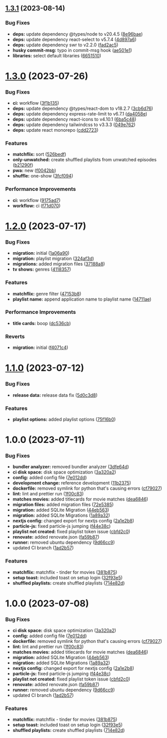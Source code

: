 ## [1.3.1](https://github.com/DouwJacobs/plex-shuffler/compare/v1.3.0...v1.3.1) (2023-08-14)


### Bug Fixes

* **deps:** update dependency @types/node to v20.4.5 ([8e96bae](https://github.com/DouwJacobs/plex-shuffler/commit/8e96bae63f3a690b5539e11e721c0843850b7da7))
* **deps:** update dependency react-select to v5.7.4 ([4d897a6](https://github.com/DouwJacobs/plex-shuffler/commit/4d897a695e0248a14d6c2a003309ea40010d275f))
* **deps:** update dependency swr to v2.2.0 ([fad2ac5](https://github.com/DouwJacobs/plex-shuffler/commit/fad2ac539142d002eefd5fe7e25ec11ff5961b2a))
* **husky commit-msg:** typo in commit-msg hook ([ae501e1](https://github.com/DouwJacobs/plex-shuffler/commit/ae501e10304cecc8ae8ba80c7e43dbe94533a792))
* **libraries:** select default libraries ([6651510](https://github.com/DouwJacobs/plex-shuffler/commit/6651510968fbe53ae47a283deb3adf18dbc7403a))

# [1.3.0](https://github.com/DouwJacobs/plex-shuffler/compare/v1.2.0...v1.3.0) (2023-07-26)


### Bug Fixes

* **ci:** workflow ([3f1b135](https://github.com/DouwJacobs/plex-shuffler/commit/3f1b135ddcfe0a98ceba3655775233420a2ad1b0))
* **deps:** update dependency @types/react-dom to v18.2.7 ([3cb6d76](https://github.com/DouwJacobs/plex-shuffler/commit/3cb6d76a5742264a4b4904aeb7a41036d2464939))
* **deps:** update dependency express-rate-limit to v6.7.1 ([da4058e](https://github.com/DouwJacobs/plex-shuffler/commit/da4058ed42e80133d04988a61e25f2d3bab7c3e8))
* **deps:** update dependency react-icons to v4.10.1 ([6ba5c48](https://github.com/DouwJacobs/plex-shuffler/commit/6ba5c48ddfea86326e9bd1acd4963bec353be479))
* **deps:** update dependency tailwindcss to v3.3.3 ([049e762](https://github.com/DouwJacobs/plex-shuffler/commit/049e7621ba946316b9e47eecf1b82128825b76f9))
* **deps:** update react monorepo ([cdd2723](https://github.com/DouwJacobs/plex-shuffler/commit/cdd2723a9b240b7605a62e9480c5b71ccfc0b931))


### Features

* **matchflix:** sort ([526bedf](https://github.com/DouwJacobs/plex-shuffler/commit/526bedf1d051c8c0e246a7b1f6cab0e9b148242c))
* **only-unwatched:** create shuffled playlists from unwatched episodes ([b21290f](https://github.com/DouwJacobs/plex-shuffler/commit/b21290fd317d0dc3b857a84f0ef85bd26eae71a2))
* **pwa:** new ([f0042bb](https://github.com/DouwJacobs/plex-shuffler/commit/f0042bb1c3b06762932e7ed442d47693c44ab9be))
* **shuffle:** one-show ([3fcf094](https://github.com/DouwJacobs/plex-shuffler/commit/3fcf0941fdcceef022455cd67eb8aa8856169b0a))


### Performance Improvements

* **ci:** workflow ([9175ad7](https://github.com/DouwJacobs/plex-shuffler/commit/9175ad7e0ebc2662eb56ead8c53b0ab21b324d33))
* **workflow:** ci ([f71d070](https://github.com/DouwJacobs/plex-shuffler/commit/f71d070d7341f22d8a93a9e23ea415cd059feb7c))

# [1.2.0](https://github.com/DouwJacobs/plex-shuffler/compare/v1.1.0...v1.2.0) (2023-07-17)


### Bug Fixes

* **migration:** initial ([1a06a90](https://github.com/DouwJacobs/plex-shuffler/commit/1a06a9063c36ed9dbf7eef2e851d760f462fd1d0))
* **migration:** playlist migration ([324af3d](https://github.com/DouwJacobs/plex-shuffler/commit/324af3d01f6726f13019cde7f51f6974b41e84d0))
* **migrations:** added migration files ([37188a8](https://github.com/DouwJacobs/plex-shuffler/commit/37188a8601ec864043b5cdc0561f9b629938d099))
* **tv shows:** genres ([4118357](https://github.com/DouwJacobs/plex-shuffler/commit/4118357a8cac35e426d9a8865f7d5453d57ed2ba))


### Features

* **matchflix:** genre filter ([47153b8](https://github.com/DouwJacobs/plex-shuffler/commit/47153b8e093ee59cf338ca9b71075ba394d83fb9))
* **playlist name:** append application name to playlist name ([14711ae](https://github.com/DouwJacobs/plex-shuffler/commit/14711ae528620974700887873992ccbcc009f4a5))


### Performance Improvements

* **title cards:** boop ([dc536cb](https://github.com/DouwJacobs/plex-shuffler/commit/dc536cbac17c77715acab96781e96617efbe47fc))


### Reverts

* **migration:** initial ([f4071c4](https://github.com/DouwJacobs/plex-shuffler/commit/f4071c40a6effe99edb19c148d115cf04b771c06))

# [1.1.0](https://github.com/DouwJacobs/plex-shuffler/compare/v1.0.0...v1.1.0) (2023-07-12)


### Bug Fixes

* **release data:** release data fix ([5d0c3d8](https://github.com/DouwJacobs/plex-shuffler/commit/5d0c3d8a7f998cb5f91489c1f01aaf81c72d5dba))


### Features

* **playlist options:** added playlist options ([75f16b0](https://github.com/DouwJacobs/plex-shuffler/commit/75f16b0612eb3ed5dd8faa007ced45d197f0d46f))

# 1.0.0 (2023-07-11)


### Bug Fixes

* **bundler analyzer:** removed bundler analyzer ([3dfe64d](https://github.com/DouwJacobs/plex-shuffler/commit/3dfe64d35fe490b1b3c9ebf391a7f650ca27c0c4))
* **ci disk space:** disk space optimization ([3a320a2](https://github.com/DouwJacobs/plex-shuffler/commit/3a320a202671eb468b39f550d0e2d656d1124029))
* **config:** added config file ([7e012dd](https://github.com/DouwJacobs/plex-shuffler/commit/7e012ddb240b0301586dc03513b645078c8457e0))
* **development change:** reference development ([11b2375](https://github.com/DouwJacobs/plex-shuffler/commit/11b2375d6d5ab37838ba3479171920a576604a19))
* **dockerfile:** removed symlink for python that's causing errors ([cf79027](https://github.com/DouwJacobs/plex-shuffler/commit/cf790274a4737e43c461ad0bffd8ae6d3226ace9))
* **lint:** lint and prettier run ([1f00c83](https://github.com/DouwJacobs/plex-shuffler/commit/1f00c83c618519ec14f1556957cd39bc3e7d9784))
* **matches movies:** added titlecards for movie matches ([dea6846](https://github.com/DouwJacobs/plex-shuffler/commit/dea68466a92c1adee7d87afcc5650acf3c0c64cf))
* **migration files:** added migration files ([72e5385](https://github.com/DouwJacobs/plex-shuffler/commit/72e5385c5eaaeaaae82329681ce8e3b86b6e66bc))
* **migration:** added SQLite Migration ([44eb563](https://github.com/DouwJacobs/plex-shuffler/commit/44eb563d76c0986564c8e77cc5be3abd83c7d469))
* **migration:** added SQLite Migrations ([1a89a32](https://github.com/DouwJacobs/plex-shuffler/commit/1a89a3246502d329391c9a1909532957a8db3fea))
* **nextjs config:** changed export for nextjs config ([2a1e2b8](https://github.com/DouwJacobs/plex-shuffler/commit/2a1e2b8b0f3c0d4df0a3a1c429b77b3fe4eb0883))
* **particle-js:** fixed particle-js jumping ([f44e38c](https://github.com/DouwJacobs/plex-shuffler/commit/f44e38c96a0851488087d7fc78c00078966f46de))
* **playlist not created:** fixed playlist token issue ([cbfd2c0](https://github.com/DouwJacobs/plex-shuffler/commit/cbfd2c0788acf61b4bd30d6fac3da909037de22f))
* **renovate:** added renovate.json ([fa59b87](https://github.com/DouwJacobs/plex-shuffler/commit/fa59b87230e60986f7c8e7b928121dce0e3dbfa0))
* **runner:** removed ubuntu dependency ([9d66cc9](https://github.com/DouwJacobs/plex-shuffler/commit/9d66cc9a12ad5bb45b6b3f3bc28c03784481b69b))
* updated CI branch ([1ad2b57](https://github.com/DouwJacobs/plex-shuffler/commit/1ad2b57c7585c2815895f2e08b76e10a92cb4182))


### Features

* **matchflix:** matchflix - tinder for movies ([381b875](https://github.com/DouwJacobs/plex-shuffler/commit/381b875b0dc07be5d9e592a3d24c5e598baf26db))
* **setup toast:** included toast on setup login ([32f93e5](https://github.com/DouwJacobs/plex-shuffler/commit/32f93e50ff1c75aabd38f1225b2196bc01de467c))
* **shuffled playlists:** create shuffled playlists ([714e82d](https://github.com/DouwJacobs/plex-shuffler/commit/714e82d5f542fffb568de4493ff03763bae3393f))

# 1.0.0 (2023-07-08)


### Bug Fixes

* **ci disk space:** disk space optimization ([3a320a2](https://github.com/DouwJacobs/plex-shuffler/commit/3a320a202671eb468b39f550d0e2d656d1124029))
* **config:** added config file ([7e012dd](https://github.com/DouwJacobs/plex-shuffler/commit/7e012ddb240b0301586dc03513b645078c8457e0))
* **dockerfile:** removed symlink for python that's causing errors ([cf79027](https://github.com/DouwJacobs/plex-shuffler/commit/cf790274a4737e43c461ad0bffd8ae6d3226ace9))
* **lint:** lint and prettier run ([1f00c83](https://github.com/DouwJacobs/plex-shuffler/commit/1f00c83c618519ec14f1556957cd39bc3e7d9784))
* **matches movies:** added titlecards for movie matches ([dea6846](https://github.com/DouwJacobs/plex-shuffler/commit/dea68466a92c1adee7d87afcc5650acf3c0c64cf))
* **migration:** added SQLite Migration ([44eb563](https://github.com/DouwJacobs/plex-shuffler/commit/44eb563d76c0986564c8e77cc5be3abd83c7d469))
* **migration:** added SQLite Migrations ([1a89a32](https://github.com/DouwJacobs/plex-shuffler/commit/1a89a3246502d329391c9a1909532957a8db3fea))
* **nextjs config:** changed export for nextjs config ([2a1e2b8](https://github.com/DouwJacobs/plex-shuffler/commit/2a1e2b8b0f3c0d4df0a3a1c429b77b3fe4eb0883))
* **particle-js:** fixed particle-js jumping ([f44e38c](https://github.com/DouwJacobs/plex-shuffler/commit/f44e38c96a0851488087d7fc78c00078966f46de))
* **playlist not created:** fixed playlist token issue ([cbfd2c0](https://github.com/DouwJacobs/plex-shuffler/commit/cbfd2c0788acf61b4bd30d6fac3da909037de22f))
* **renovate:** added renovate.json ([fa59b87](https://github.com/DouwJacobs/plex-shuffler/commit/fa59b87230e60986f7c8e7b928121dce0e3dbfa0))
* **runner:** removed ubuntu dependency ([9d66cc9](https://github.com/DouwJacobs/plex-shuffler/commit/9d66cc9a12ad5bb45b6b3f3bc28c03784481b69b))
* updated CI branch ([1ad2b57](https://github.com/DouwJacobs/plex-shuffler/commit/1ad2b57c7585c2815895f2e08b76e10a92cb4182))


### Features

* **matchflix:** matchflix - tinder for movies ([381b875](https://github.com/DouwJacobs/plex-shuffler/commit/381b875b0dc07be5d9e592a3d24c5e598baf26db))
* **setup toast:** included toast on setup login ([32f93e5](https://github.com/DouwJacobs/plex-shuffler/commit/32f93e50ff1c75aabd38f1225b2196bc01de467c))
* **shuffled playlists:** create shuffled playlists ([714e82d](https://github.com/DouwJacobs/plex-shuffler/commit/714e82d5f542fffb568de4493ff03763bae3393f))
